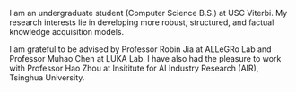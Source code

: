 I am an undergraduate student (Computer Science B.S.) at USC Viterbi. My research interests lie in developing more robust, structured, and factual knowledge acquisition models.

I am grateful to be advised by Professor Robin Jia at ALLeGRo Lab and Professor Muhao Chen at LUKA Lab. I have also had the pleasure to work with Professor Hao Zhou at Insititute for AI Industry Research (AIR), Tsinghua University.